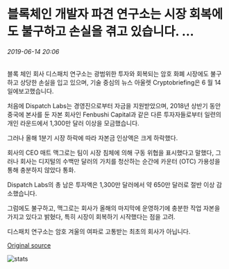 # 블록체인 개발자 파견 연구소는 시장 회복에도 불구하고 손실을 겪고 있습니다. ...

###### 2019-06-14 20:06

블록 체인 회사 디스패치 연구소는 광범위한 투자와 회복되는 암호 화폐 시장에도 불구하고 상당한 손실을 입고 있으며, 기술 중심의 뉴스 아울렛 Cryptobriefing은 6 월 14 일에보고했습니다.

처음에 Dispatch Labs는 경영진으로부터 자금을 지원받았으며, 2018년 상반기 동안 중국에 본사를 둔 자본 회사인 Fenbushi Capital과 같은 다른 투자자들로부터 일련의 개인 라운드에서 1,300만 달러 이상을 모금했습니다.

그러나 올해 1분기 시장 하락에 따라 자본금 인상액은 크게 하락했다.

회사의 CEO 매트 맥그로는 팀이 시장 침체에 의해 구동 위협을 표시했다고 말했다, 그러나 회사는 디지털의 수백만 달러의 가치를 청산하는 순간에 카운터 (OTC) 가용성을 통해 충분하지 않았다 통화.

Dispatch Labs의 총 남은 투자액은 1,300만 달러에서 약 650만 달러로 절반 이상 감소했습니다.

그럼에도 불구하고, 맥그로는 회사가 올해의 마지막에 운영하기에 충분한 작업 자본을 가지고 있다고 밝혔다, 특히 시장이 회복하기 시작했다는 점을 고려.

디스패치 연구소는 암호 겨울의 여파로 고통받는 최초의 회사가 아닙니다.

[Original source](https://cointelegraph.com/news/blockchain-developer-dispatch-labs-suffers-losses-despite-market-recovery)

![stats](https://c.statcounter.com/11760860/0/a89fa40b/1/ "stats")